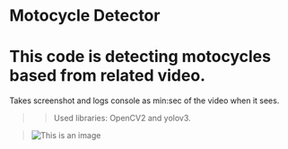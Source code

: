 # Motocycle Detector
# This code is detecting motocycles based from related video. 
Takes screenshot and logs console as min:sec of the video when it sees.
>>Used libraries: OpenCV2 and yolov3.

>![This is an image](https://media-exp1.licdn.com/dms/image/C4D22AQH8oqPsK8HVlA/feedshare-shrink_1280/0/1612108226196?e=1642636800&v=beta&t=ONgFZcuM5DmjbYz_UltZDGtexD2g_SCARDWQN5bL5aU)
